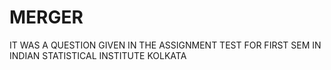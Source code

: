 # MERGER
IT WAS A QUESTION GIVEN IN THE ASSIGNMENT TEST FOR FIRST SEM IN INDIAN STATISTICAL INSTITUTE KOLKATA
